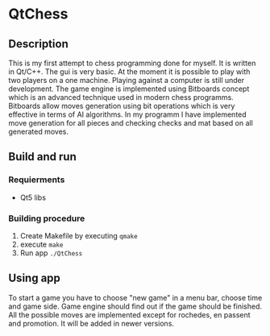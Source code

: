 # QtChess

## Description
This is my first attempt to chess programming done for myself. It is written in Qt/C++. The gui is very basic. At the moment it is 
possible to play with two players on a one machine. Playing against a computer is still under development. 
The game engine is implemented using Bitboards concept which is an advanced technique used in modern chess programms. Bitboards allow
moves generation using bit operations which is very effective in terms of AI algorithms. In my programm I have implemented move generation
for all pieces and checking checks and mat based on all generated moves. 

## Build and run
### Requierments 
* Qt5 libs 

### Building procedure
1. Create Makefile by executing `qmake`
2. execute `make`
3. Run app `./QtChess`

## Using app
To start a game you have to choose "new game" in a menu bar, choose time and game side. Game engine should find out if the game 
should be finished. All the possible moves are implemented except for rochedes, en passent and promotion. It will be added in newer versions.






